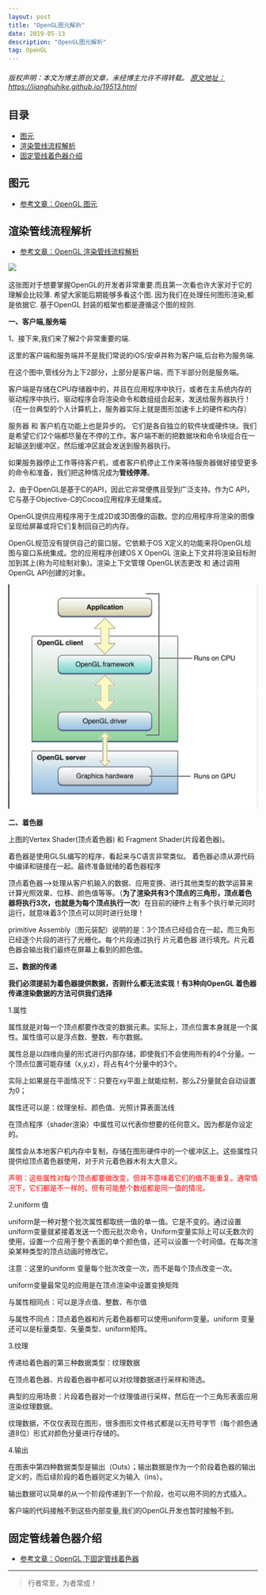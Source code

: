 ```yaml
---
layout: post
title: "OpenGL图元解析"
date: 2019-05-13
description: "OpenGL图元解析"
tag: OpenGL
---
```



<h6>
  版权声明：本文为博主原创文章，未经博主允许不得转载。
  <a target="_blank" href="https://jianghuhike.github.io/19513.html">
  原文地址：https://jianghuhike.github.io/19513.html 
  </a>
</h6>





## 目录
- [图元](#content1) 
- [渲染管线流程解析](#content2) 
- [固定管线着色器介绍](#content3) 


<!-- ************************************************ -->
## <a id="content1"></a>图元

- [参考文章：OpenGL 图元](https://www.jianshu.com/p/a9598257a607)



<!-- ************************************************ -->
## <a id="content2"></a>渲染管线流程解析

- [参考文章：OpenGL 渲染管线流程解析](https://www.jianshu.com/p/36413e468bfe)

<img src="https://upload-images.jianshu.io/upload_images/4624551-b3ad2295fbdaf56f.jpg?imageMogr2/auto-orient/strip|imageView2/2/w/1200/format/webp">

这张图对于想要掌握OpenGL的开发者非常重要.而且第一次看也许大家对于它的理解会比较薄. 希望大家能后期能够多看这个图. 因为我们在处理任何图形渲染,都是依据它. 基于OpenGL 封装的框架也都是遵循这个图的规则.


**一、客户端,服务端**

1、接下来,我们来了解2个非常重要的端.

这里的客户端和服务端并不是我们常说的iOS/安卓并称为客户端,后台称为服务端.

在这个图中,管线分为上下2部分，上部分是客户端，而下半部分则是服务端。

客户端是存储在CPU存储器中的，并且在应用程序中执行，或者在主系统内存的驱动程序中执行。驱动程序会将渲染命令和数组组合起来，发送给服务器执行！（在一台典型的个人计算机上，服务器实际上就是图形加速卡上的硬件和内存）

服务器 和 客户机在功能上也是异步的。 它们是各自独立的软件块或硬件块。我们是希望它们2个端都尽量在不停的工作。客户端不断的把数据块和命令块组合在一起输送到缓冲区，然后缓冲区就会发送到服务器执行。

如果服务器停止工作等待客户机，或者客户机停止工作来等待服务器做好接受更多的命令和准备，我们把这种情况成为**管线停滞**。


 
2、由于OpenGL是基于C的API，因此它⾮常便携且受到广泛支持。作为C API，它与基于Objective-C的Cocoa应⽤程序无缝集成。

OpenGL提供应⽤程序⽤于⽣成2D或3D图像的函数。您的应⽤程序将渲染的图像呈现给屏幕或将它们复制回⾃己的内存。

OpenGL规范没有提供⾃己的窗⼝层。它依赖于OS X定义的功能来将OpenGL绘图与窗⼝系统集成。您的应⽤程序创建OS X OpenGL 渲染上下⽂并将渲染⽬标附加到其上(称为可绘制对象)。渲染上下⽂管理 OpenGL状态更改 和 通过调用OpenGL API创建的对象。

<img src="/images/OpenGL/opengl1.png" alt="img">

**二、着色器**

上图的Vertex Shader(顶点着色器) 和 Fragment Shader(片段着色器)。

着色器是使用GLSL编写的程序，看起来与C语言非常类似。 着色器必须从源代码中编译和链接在一起。最终准备就绪的着色器程序

顶点着色器-->处理从客户机输入的数据、应用变换、进行其他类型的数学运算来计算光照效果、位移、颜色值等等。（**为了渲染共有3个顶点的三角形，顶点着色器将执行3次，也就是为每个顶点执行一次**）在目前的硬件上有多个执行单元同时运行，就意味着3个顶点可以同时进行处理！

primitive Assembly（图元装配）说明的是：3个顶点已经组合在一起，而三角形已经逐个片段的进行了光栅化。每个片段通过执行 片元着色器 进行填充。片元着色器会输出我们最终在屏幕上看到的颜色值。


**三、数据的传递**


**我们必须提前为着色器提供数据，否则什么都无法实现！有3种向OpenGL 着色器传递渲染数据的方法可供我们选择**

1.属性

属性就是对每一个顶点都要作改变的数据元素。实际上，顶点位置本身就是一个属性。属性值可以是浮点数、整数、布尔数据。

属性总是以四维向量的形式进行内部存储，即使我们不会使用所有的4个分量。一个顶点位置可能存储（x,y,z），将占有4个分量中的3个。

实际上如果是在平面情况下：只要在xy平面上就能绘制，那么Z分量就会自动设置为0；

属性还可以是：纹理坐标、颜色值、光照计算表面法线

在顶点程序（shader渲染）中属性可以代表你想要的任何意义。因为都是你设定的。

属性会从本地客户机内存中复制，存储在图形硬件中的一个缓冲区上。这些属性只提供给顶点着色器使用，对于片元着色器木有太大意义。

<span style="color:red">声明：这些属性对每个顶点都要做改变，但并不意味着它们的值不能重复。通常情况下，它们都是不一样的，但有可能整个数组都是同一值的情况。</span>



2.uniform 值

uniform是一种对整个批次属性都取统一值的单一值。它是不变的。通过设置uniform变量就紧接着发送一个图元批次命令，Uniform变量实际上可以无数次的使用，设置一个应用于整个表面的单个颜色值，还可以设置一个时间值。在每次渲染某种类型的顶点动画时修改它。

注意：这里的uniform 变量每个批次改变一次，而不是每个顶点改变一次。

uniform变量最常见的应用是在顶点渲染中设置变换矩阵

与属性相同点：可以是浮点值、整数、布尔值

与属性不同点：顶点着色器和片元着色器都可以使用uniform变量。uniform 变量还可以是标量类型、矢量类型、uniform矩阵。


3.纹理

传递给着色器的第三种数据类型：纹理数据

在顶点着色器、片段着色器中都可以对纹理数据进行采样和筛选。

典型的应用场景：片段着色器对一个纹理值进行采样，然后在一个三角形表面应用渲染纹理数据。

纹理数据，不仅仅表现在图形，很多图形文件格式都是以无符号字节（每个颜色通道8位）形式对颜色分量进行存储的。


4.输出

在图表中第四种数据类型是输出（Outs）；输出数据是作为一个阶段着色器的输出定义的，而后续阶段的着色器则定义为输入（ins）。

输出数据可以简单的从一个阶段传递到下一个阶段，也可以用不同的方式插入。

客户端的代码接触不到这些内部变量,我们的OpenGL开发也暂时接触不到。




<!-- ************************************************ -->
## <a id="content3"></a>固定管线着色器介绍

- [参考文章：OpenGL 下固定管线着色器](https://www.jianshu.com/p/708ebb0c50da)




----------
>  行者常至，为者常成！


